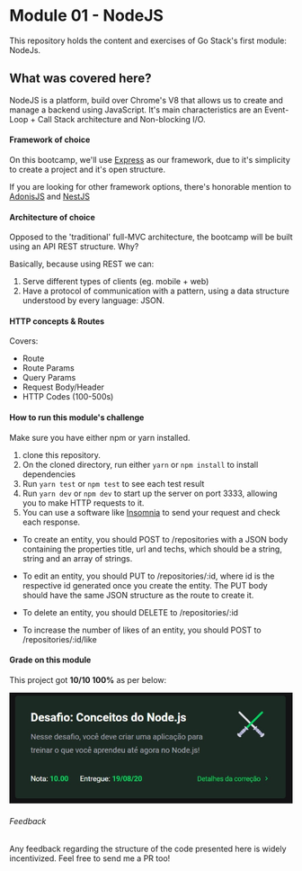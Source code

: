 # Module 01 - NodeJS

This repository holds the content and exercises of Go Stack's first module: NodeJs.

## What was covered here?

NodeJS is a platform, build over Chrome's V8 that allows us to create and manage a backend using JavaScript. It's main characteristics are an Event-Loop + Call Stack architecture and Non-blocking I/O.

#### Framework of choice

On this bootcamp, we'll use [Express](https://expressjs.com/) as our framework, due to it's simplicity to create a project and it's open structure.

If you are looking for other framework options, there's honorable mention to [AdonisJS](https://adonisjs.com/) and [NestJS](https://nestjs.com/)

#### Architecture of choice

Opposed to the 'traditional' full-MVC architecture, the bootcamp will be built using an API REST structure. Why?

Basically, because using REST we can:

1. Serve different types of clients (eg. mobile + web)
2. Have a protocol of communication with a pattern, using a data structure understood by every language: JSON.

#### HTTP concepts & Routes

Covers:

* Route
* Route Params
* Query Params
* Request Body/Header
* HTTP Codes (100-500s)

#### How to run this module's challenge

Make sure you have either npm or yarn installed.

1. clone this repository.
2. On the cloned directory, run either `yarn` or `npm install` to install dependencies
3. Run `yarn test` or `npm test` to see each test result
4. Run `yarn dev` or `npm dev` to start up the server on port 3333, allowing you to make HTTP requests to it.
5. You can use a software like [Insomnia](https://insomnia.rest/) to send your request and check each response.

* To create an entity, you should POST to /repositories with a JSON body containing the properties title, url and techs, which should be a string, string and an array of strings.

* To edit an entity, you should PUT to /repositories/:id, where id is the respective id generated once you create the entity. The PUT body should have the same JSON structure as the route to create it.

* To delete an entity, you should DELETE to /repositories/:id

* To increase the number of likes of an entity, you should POST to /repositories/:id/like

#### Grade on this module

This project got **10/10 100%** as per below:

![project's grade](./images/project_grade.jpg)

###### Feedback

Any feedback regarding the structure of the code presented here is widely incentivized. Feel free to send me a PR too!
